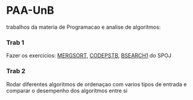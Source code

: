 # PAA-UnB

trabalhos da materia de Programacao e analise de algoritmos:

### Trab 1
Fazer os exercicios: [MERGSORT](http://www.spoj.com/problems/MERGSORT/), [CODEPSTB](http://www.spoj.com/problems/CODESPTB/), [BSEARCH1](http://www.spoj.com/problems/BSEARCH1/) do SPOJ

### Trab 2
Rodar diferentes algoritmos de ordenaçao com varios tipos de entrada e comparar o desempenho dos algoritmos entre si
